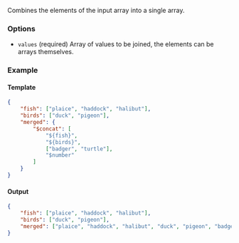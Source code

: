 Combines the elements of the input array into a single array.

### Options

- `values` (required) Array of values to be joined, the elements can be arrays themselves.

### Example

#### Template
```json
{
    "fish": ["plaice", "haddock", "halibut"],
    "birds": ["duck", "pigeon"],
    "merged": {
        "$concat": [
            "${fish}",
            "${birds}",
            ["badger", "turtle"],
            "$number"
        ]
    }
}
```
#### Output
```json
{
    "fish": ["plaice", "haddock", "halibut"],
    "birds": ["duck", "pigeon"],
    "merged": ["plaice", "haddock", "halibut", "duck", "pigeon", "badger", "turtle", 345633]
}
```